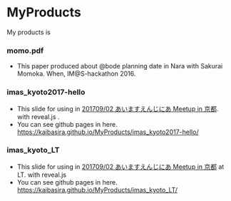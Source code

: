 # MyProducts
My products is

### momo.pdf
- This paper produced about @bode planning date in Nara with Sakurai Momoka. When, IM@S-hackathon 2016.

### imas_kyoto2017-hello
- This slide for using in [201709/02 あいますえんじにあ Meetup in 京都](https://imas.connpass.com/event/64177/). with reveal.js .
- You can see github pages in here. https://kaibasira.github.io/MyProducts/imas_kyoto2017-hello/

### imas_kyoto_LT
- This slide for using in [201709/02 あいますえんじにあ Meetup in 京都](https://imas.connpass.com/event/64177/) at LT. with reveal.js 
- You can see github pages in here. https://kaibasira.github.io/MyProducts/imas_kyoto_LT/
